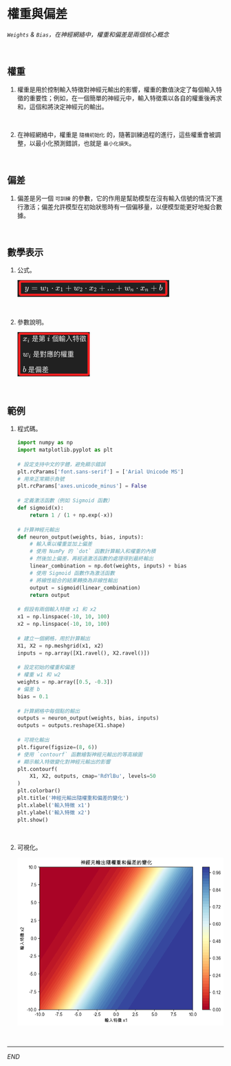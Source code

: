 # 權重與偏差

_`Weights` & `Bias`，在神經網絡中，權重和偏差是兩個核心概念_

<br>

##  權重

1. 權重是用於控制輸入特徵對神經元輸出的影響，權重的數值決定了每個輸入特徵的重要性；例如，在一個簡單的神經元中，輸入特徵乘以各自的權重後再求和，這個和將決定神經元的輸出。

<br>

2. 在神經網絡中，權重是 `隨機初始化` 的，隨著訓練過程的進行，這些權重會被調整，以最小化預測錯誤，也就是 `最小化損失`。

<br>

## 偏差

1. 偏差是另一個 `可訓練` 的參數，它的作用是幫助模型在沒有輸入信號的情況下進行激活；偏差允許模型在初始狀態時有一個偏移量，以便模型能更好地擬合數據。

<br>

## 數學表示

1. 公式。

    ![](images/img_154.png)

<br>

2. 參數說明。

    ![](images/img_155.png)

<br>

## 範例

1. 程式碼。

    ```python
    import numpy as np
    import matplotlib.pyplot as plt

    # 設定支持中文的字體，避免顯示錯誤
    plt.rcParams['font.sans-serif'] = ['Arial Unicode MS']
    # 用來正常顯示負號
    plt.rcParams['axes.unicode_minus'] = False

    # 定義激活函數（例如 Sigmoid 函數）
    def sigmoid(x):
        return 1 / (1 + np.exp(-x))

    # 計算神經元輸出
    def neuron_output(weights, bias, inputs):
        # 輸入乘以權重並加上偏差
        # 使用 NumPy 的 `dot` 函數計算輸入和權重的內積
        # 然後加上偏差，再經過激活函數的處理得到最終輸出
        linear_combination = np.dot(weights, inputs) + bias
        # 使用 Sigmoid 函數作為激活函數
        # 將線性組合的結果轉換為非線性輸出
        output = sigmoid(linear_combination)
        return output

    # 假設有兩個輸入特徵 x1 和 x2
    x1 = np.linspace(-10, 10, 100)
    x2 = np.linspace(-10, 10, 100)

    # 建立一個網格，用於計算輸出
    X1, X2 = np.meshgrid(x1, x2)
    inputs = np.array([X1.ravel(), X2.ravel()])

    # 設定初始的權重和偏差
    # 權重 w1 和 w2
    weights = np.array([0.5, -0.3])
    # 偏差 b
    bias = 0.1

    # 計算網格中每個點的輸出
    outputs = neuron_output(weights, bias, inputs)
    outputs = outputs.reshape(X1.shape)

    # 可視化輸出
    plt.figure(figsize=(8, 6))
    # 使用 `contourf` 函數繪製神經元輸出的等高線圖
    # 顯示輸入特徵變化對神經元輸出的影響
    plt.contourf(
        X1, X2, outputs, cmap='RdYlBu', levels=50
    )
    plt.colorbar()
    plt.title('神經元輸出隨權重和偏差的變化')
    plt.xlabel('輸入特徵 x1')
    plt.ylabel('輸入特徵 x2')
    plt.show()
    ```

<br>

2. 可視化。

    ![](images/img_156.png)

<br>

___

_END_